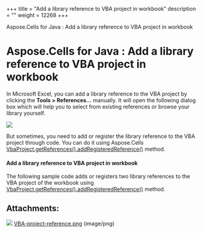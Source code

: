 +++
title = "Add a library reference to VBA project in workbook" 
description = "" 
weight = 12268 
+++

Aspose.Cells for Java : Add a library reference to VBA project in workbook  

# Aspose.Cells for Java : Add a library reference to VBA project in workbook


In Microsoft Excel, you can add a library reference to the VBA project by clicking the **Tools > References...** manually. It will open the following dialog box which will help you to select from existing references or browse your library yourself.

![](https://docs2.aspose.com/cells/java/attachments/5276484/5472935.png)

But sometimes, you need to add or register the library reference to the VBA project through code. You can do it using Aspose.Cells [VbaProject.getReferences().addRegisteredReference()](https://apireference.aspose.com/java/cells/com.aspose.cells/vbaprojectreferencecollection#addRegisteredReference(java.lang.String,%20java.lang.String)) method.

#### Add a library reference to VBA project in workbook

The following sample code adds or registers two library references to the VBA project of the workbook using [VbaProject.getReferences().addRegisteredReference()](https://apireference.aspose.com/java/cells/com.aspose.cells/vbaprojectreferencecollection#addRegisteredReference(java.lang.String,%20java.lang.String)) method.


## Attachments:

![](https://docs2.aspose.com/cells/java/images/icons/bullet_blue.gif) [VBA-project-reference.png](https://docs2.aspose.com/cells/java/attachments/5276484/5472935.png) (image/png)  

